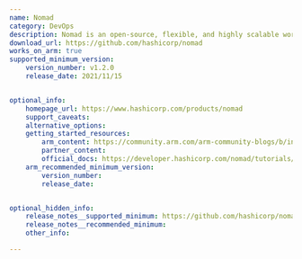 ```yaml
---
name: Nomad
category: DevOps
description: Nomad is an open-source, flexible, and highly scalable workload orchestrator developed by HashiCorp.Nomad is a powerful tool for organizations looking to efficiently manage their workloads across different environments.
download_url: https://github.com/hashicorp/nomad
works_on_arm: true
supported_minimum_version:
    version_number: v1.2.0
    release_date: 2021/11/15


optional_info:
    homepage_url: https://www.hashicorp.com/products/nomad
    support_caveats:
    alternative_options:
    getting_started_resources:
        arm_content: https://community.arm.com/arm-community-blogs/b/infrastructure-solutions-blog/posts/spark-on-aws-graviton2-real-time-analysis-using-spark-streaming
        partner_content:
        official_docs: https://developer.hashicorp.com/nomad/tutorials/get-started/gs-install
    arm_recommended_minimum_version:
        version_number:
        release_date:


optional_hidden_info:
    release_notes__supported_minimum: https://github.com/hashicorp/nomad/releases/tag/v1.2.0
    release_notes__recommended_minimum:
    other_info:

---
```

